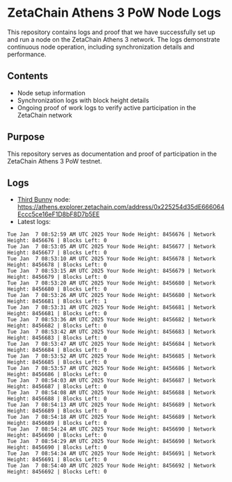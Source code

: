# ZetaChain Athens 3 PoW Node Logs
This repository contains logs and proof that we have successfully set up and run a node on the ZetaChain Athens 3 network. The logs demonstrate continuous node operation, including synchronization details and performance.

## Contents
- Node setup information
- Synchronization logs with block height details
- Ongoing proof of work logs to verify active participation in the ZetaChain network

## Purpose
This repository serves as documentation and proof of participation in the ZetaChain Athens 3 PoW testnet.

## Logs

- [Third Bunny](https://thirdbunny.xyz/) node: https://athens.explorer.zetachain.com/address/0x225254d35dE666064Eccc5ce16eF1D8bF8D7b5EE
- Latest logs:
```
Tue Jan  7 08:52:59 AM UTC 2025 Your Node Height: 8456676 | Network Height: 8456676 | Blocks Left: 0
Tue Jan  7 08:53:05 AM UTC 2025 Your Node Height: 8456677 | Network Height: 8456677 | Blocks Left: 0
Tue Jan  7 08:53:10 AM UTC 2025 Your Node Height: 8456678 | Network Height: 8456678 | Blocks Left: 0
Tue Jan  7 08:53:15 AM UTC 2025 Your Node Height: 8456679 | Network Height: 8456679 | Blocks Left: 0
Tue Jan  7 08:53:20 AM UTC 2025 Your Node Height: 8456680 | Network Height: 8456680 | Blocks Left: 0
Tue Jan  7 08:53:26 AM UTC 2025 Your Node Height: 8456680 | Network Height: 8456681 | Blocks Left: 1
Tue Jan  7 08:53:31 AM UTC 2025 Your Node Height: 8456681 | Network Height: 8456681 | Blocks Left: 0
Tue Jan  7 08:53:36 AM UTC 2025 Your Node Height: 8456682 | Network Height: 8456682 | Blocks Left: 0
Tue Jan  7 08:53:42 AM UTC 2025 Your Node Height: 8456683 | Network Height: 8456683 | Blocks Left: 0
Tue Jan  7 08:53:47 AM UTC 2025 Your Node Height: 8456684 | Network Height: 8456684 | Blocks Left: 0
Tue Jan  7 08:53:52 AM UTC 2025 Your Node Height: 8456685 | Network Height: 8456685 | Blocks Left: 0
Tue Jan  7 08:53:57 AM UTC 2025 Your Node Height: 8456686 | Network Height: 8456686 | Blocks Left: 0
Tue Jan  7 08:54:03 AM UTC 2025 Your Node Height: 8456687 | Network Height: 8456687 | Blocks Left: 0
Tue Jan  7 08:54:08 AM UTC 2025 Your Node Height: 8456688 | Network Height: 8456688 | Blocks Left: 0
Tue Jan  7 08:54:13 AM UTC 2025 Your Node Height: 8456689 | Network Height: 8456689 | Blocks Left: 0
Tue Jan  7 08:54:18 AM UTC 2025 Your Node Height: 8456689 | Network Height: 8456689 | Blocks Left: 0
Tue Jan  7 08:54:24 AM UTC 2025 Your Node Height: 8456690 | Network Height: 8456690 | Blocks Left: 0
Tue Jan  7 08:54:29 AM UTC 2025 Your Node Height: 8456690 | Network Height: 8456690 | Blocks Left: 0
Tue Jan  7 08:54:34 AM UTC 2025 Your Node Height: 8456691 | Network Height: 8456691 | Blocks Left: 0
Tue Jan  7 08:54:40 AM UTC 2025 Your Node Height: 8456692 | Network Height: 8456692 | Blocks Left: 0
```
